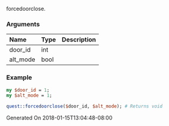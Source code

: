 forcedoorclose.
### Arguments
**Name**|**Type**|**Description**
:---|:---|:---
door_id|int|
alt_mode|bool|

### Example

```perl
my $door_id = 1;
my $alt_mode = 1;

quest::forcedoorclose($door_id, $alt_mode); # Returns void
```


Generated On 2018-01-15T13:04:48-08:00